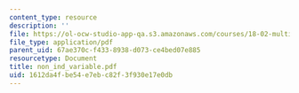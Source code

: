 ```yaml
---
content_type: resource
description: ''
file: https://ol-ocw-studio-app-qa.s3.amazonaws.com/courses/18-02-multivariable-calculus-spring-2006/1612da4fbe54e7ebc82f3f930e17e0db_non_ind_variable.pdf
file_type: application/pdf
parent_uid: 67ae370c-f433-8938-d073-ce4bed07e885
resourcetype: Document
title: non_ind_variable.pdf
uid: 1612da4f-be54-e7eb-c82f-3f930e17e0db
---
```

